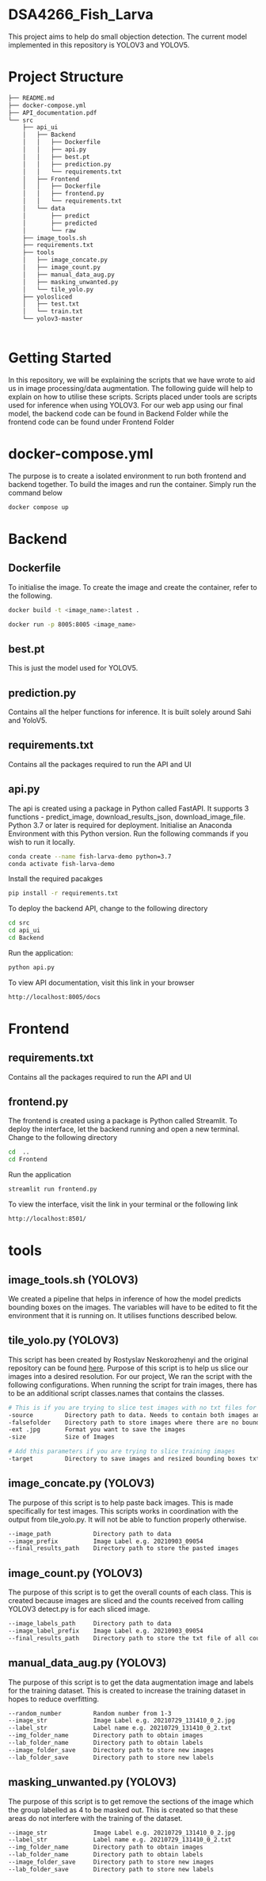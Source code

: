 # DSA4266_Fish_Larva
This project aims to help do small objection detection. The current model implemented in this repository is YOLOV3 and YOLOV5.

# Project Structure
```bash
├── README.md
├── docker-compose.yml
├── API_documentation.pdf
└── src
    ├── api_ui
    │   ├── Backend
    │   │   ├── Dockerfile
    │   │   ├── api.py
    │   │   ├── best.pt
    │   │   ├── prediction.py
    │   │   └── requirements.txt
    │   ├── Frontend
    │   │   ├── Dockerfile
    │   │   ├── frontend.py
    │   │   └── requirements.txt
    │   └── data
    │       ├── predict
    │       ├── predicted
    │       └── raw
    ├── image_tools.sh
    ├── requirements.txt
    ├── tools
    │   ├── image_concate.py
    │   ├── image_count.py
    │   ├── manual_data_aug.py
    │   ├── masking_unwanted.py
    │   └── tile_yolo.py
    ├── yolosliced
    │   ├── test.txt
    │   └── train.txt
    └── yolov3-master
      
```

# Getting Started
In this repository, we will be explaining the scripts that we have wrote to aid us in image processing/data augmentation. The following guide will help to explain on how to 
utilise these scripts. Scripts placed under tools are scripts used for inference when using YOLOV3. For our web app using our final model, the backend code can be found in Backend Folder while the frontend code can be found under Frontend Folder

# docker-compose.yml
The purpose is to create a isolated environment to run both frontend and backend together. To build the images and run the container. Simply run the command below

```bash
docker compose up
```

# Backend

## Dockerfile
To initialise the image. To create the image and create the container, refer to the following.

```bash
docker build -t <image_name>:latest .

docker run -p 8005:8005 <image_name>
```

## best.pt
This is just the model used for YOLOV5. 

## prediction.py
Contains all the helper functions for inference. It is built solely around Sahi and YoloV5. 

## requirements.txt
Contains all the packages required to run the API and UI

## api.py
The api is created using a package in Python called FastAPI. It supports 3 functions - predict_image, download_results_json, download_image_file.
Python 3.7 or later is required for deployment. Initialise an Anaconda Environment with this Python version. Run the following commands if you wish to run it locally.

```bash
conda create --name fish-larva-demo python=3.7
conda activate fish-larva-demo
```

Install the required pacakges
```bash
pip install -r requirements.txt
```

To deploy the backend API, change to the following directory
```bash
cd src
cd api_ui
cd Backend
```

Run the application:
```bash
python api.py
```
To view API documentation, visit this link in your browser
```bash
http://localhost:8005/docs
```

# Frontend

## requirements.txt
Contains all the packages required to run the API and UI

## frontend.py
The frontend is created using a package is Python called Streamlit. To deploy the interface, let the backend running and open a new terminal. Change to the following directory
```bash
cd  ..
cd Frontend
```

Run the application
```bash
streamlit run frontend.py
```

To view the interface, visit the link in your terminal or the following link
```bash
http://localhost:8501/
```

# tools

## image_tools.sh (YOLOV3)
We created a pipeline that helps in inference of how the model predicts bounding boxes on the images. The variables will have to be edited to fit the environment that it is
running on. It utilises functions described below. 

## tile_yolo.py (YOLOV3)
This script has been created by Rostyslav Neskorozhenyi and the original repository can be found [here](https://github.com/slanj/yolo-tiling).
Purpose of this script is to help us slice our images into a desired resolution.
For our project, We ran the script with the following configurations. When running the script for train images, there has to be an additional script
classes.names that contains the classes. 

```bash 
# This is if you are trying to slice test images with no txt files for bounding boxes
-source         Directory path to data. Needs to contain both images and labels
-falsefolder    Directory path to store images where there are no bounding boxes
-ext .jpg       Format you want to save the images
-size           Size of Images

# Add this parameters if you are trying to slice training images
-target         Directory to save images and resized bounding boxes txt files
```


## image_concate.py (YOLOV3)
The purpose of this script is to help paste back images. This is made specifically for test images. 
This scripts works in coordination with the output from tile_yolo.py. It will not be able to function properly otherwise.

```bash
--image_path            Directory path to data
--image_prefix          Image Label e.g. 20210903_09054 
--final_results_path    Directory path to store the pasted images
```

## image_count.py (YOLOV3)
The purpose of this script is to get the overall counts of each class. This is created because images are sliced and the counts received from calling YOLOV3 detect.py is for each sliced image. 

```bash
--image_labels_path     Directory path to data
--image_label_prefix    Image Label e.g. 20210903_09054 
--final_results_path    Directory path to store the txt file of all counts
```

## manual_data_aug.py (YOLOV3)
The purpose of this script is to get the data augmentation image and labels for the training dataset. This is created to increase the training dataset in hopes to reduce overfitting. 

```bash
--random_number         Random number from 1-3
--image_str             Image Label e.g. 20210729_131410_0_2.jpg
--label_str             Label name e.g. 20210729_131410_0_2.txt
--img_folder_name       Directory path to obtain images 
--lab_folder_name       Directory path to obtain labels
--image_folder_save     Directory path to store new images
--lab_folder_save       Directory path to store new labels
```

## masking_unwanted.py (YOLOV3)
The purpose of this script is to get remove the sections of the image which the group labelled as 4 to be masked out. This is created so that these areas do not interfere with the training of the dataset.

```bash
--image_str             Image Label e.g. 20210729_131410_0_2.jpg
--label_str             Label name e.g. 20210729_131410_0_2.txt
--img_folder_name       Directory path to obtain images 
--lab_folder_name       Directory path to obtain labels
--image_folder_save     Directory path to store new images
--lab_folder_save       Directory path to store new labels
```

